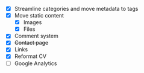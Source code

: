 - [X] Streamline categories and move metadata to tags
- [X] Move static content
  - [X] Images
  - [X] Files
- [X] Comment system
- [X] ~~Contact page~~
- [X] Links
- [X] Reformat CV
- [ ] Google Analytics
